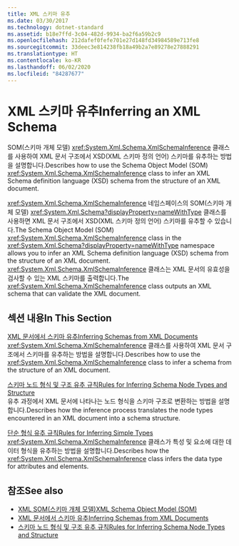 ```yaml
---
title: XML 스키마 유추
ms.date: 03/30/2017
ms.technology: dotnet-standard
ms.assetid: b18e7ffd-3c04-482d-9934-ba2f6a59b2c9
ms.openlocfilehash: 212dafef0fefe701e27d148fd34984589e713fe8
ms.sourcegitcommit: 33deec3e814238fb18a49b2a7e89278e27888291
ms.translationtype: HT
ms.contentlocale: ko-KR
ms.lasthandoff: 06/02/2020
ms.locfileid: "84287677"
---
```

# <a name="inferring-an-xml-schema"></a><span data-ttu-id="c6dfa-102">XML 스키마 유추</span><span class="sxs-lookup"><span data-stu-id="c6dfa-102">Inferring an XML Schema</span></span>
<span data-ttu-id="c6dfa-103">SOM(스키마 개체 모델) <xref:System.Xml.Schema.XmlSchemaInference> 클래스를 사용하여 XML 문서 구조에서 XSD(XML 스키마 정의 언어) 스키마를 유추하는 방법을 설명합니다.</span><span class="sxs-lookup"><span data-stu-id="c6dfa-103">Describes how to use the Schema Object Model (SOM) <xref:System.Xml.Schema.XmlSchemaInference> class to infer an XML Schema definition language (XSD) schema from the structure of an XML document.</span></span>  
  
 <span data-ttu-id="c6dfa-104"><xref:System.Xml.Schema.XmlSchemaInference> 네임스페이스의 SOM(스키마 개체 모델) <xref:System.Xml.Schema?displayProperty=nameWithType> 클래스를 사용하면 XML 문서 구조에서 XSD(XML 스키마 정의 언어) 스키마를 유추할 수 있습니다.</span><span class="sxs-lookup"><span data-stu-id="c6dfa-104">The Schema Object Model (SOM) <xref:System.Xml.Schema.XmlSchemaInference> class in the <xref:System.Xml.Schema?displayProperty=nameWithType> namespace allows you to infer an XML Schema definition language (XSD) schema from the structure of an XML document.</span></span> <span data-ttu-id="c6dfa-105"><xref:System.Xml.Schema.XmlSchemaInference> 클래스는 XML 문서의 유효성을 검사할 수 있는 XML 스키마를 출력합니다.</span><span class="sxs-lookup"><span data-stu-id="c6dfa-105">The <xref:System.Xml.Schema.XmlSchemaInference> class outputs an XML schema that can validate the XML document.</span></span>  
  
## <a name="in-this-section"></a><span data-ttu-id="c6dfa-106">섹션 내용</span><span class="sxs-lookup"><span data-stu-id="c6dfa-106">In This Section</span></span>  
 [<span data-ttu-id="c6dfa-107">XML 문서에서 스키마 유추</span><span class="sxs-lookup"><span data-stu-id="c6dfa-107">Inferring Schemas from XML Documents</span></span>](inferring-schemas-from-xml-documents.md)  
 <span data-ttu-id="c6dfa-108"><xref:System.Xml.Schema.XmlSchemaInference> 클래스를 사용하여 XML 문서 구조에서 스키마를 유추하는 방법을 설명합니다.</span><span class="sxs-lookup"><span data-stu-id="c6dfa-108">Describes how to use the <xref:System.Xml.Schema.XmlSchemaInference> class to infer a schema from the structure of an XML document.</span></span>  
  
 [<span data-ttu-id="c6dfa-109">스키마 노드 형식 및 구조 유추 규칙</span><span class="sxs-lookup"><span data-stu-id="c6dfa-109">Rules for Inferring Schema Node Types and Structure</span></span>](rules-for-inferring-schema-node-types-and-structure.md)  
 <span data-ttu-id="c6dfa-110">유추 과정에서 XML 문서에 나타나는 노드 형식을 스키마 구조로 변환하는 방법을 설명합니다.</span><span class="sxs-lookup"><span data-stu-id="c6dfa-110">Describes how the inference process translates the node types encountered in an XML document into a schema structure.</span></span>  
  
 [<span data-ttu-id="c6dfa-111">단순 형식 유추 규칙</span><span class="sxs-lookup"><span data-stu-id="c6dfa-111">Rules for Inferring Simple Types</span></span>](rules-for-inferring-simple-types.md)  
 <span data-ttu-id="c6dfa-112"><xref:System.Xml.Schema.XmlSchemaInference> 클래스가 특성 및 요소에 대한 데이터 형식을 유추하는 방법을 설명합니다.</span><span class="sxs-lookup"><span data-stu-id="c6dfa-112">Describes how the <xref:System.Xml.Schema.XmlSchemaInference> class infers the data type for attributes and elements.</span></span>  
  
## <a name="see-also"></a><span data-ttu-id="c6dfa-113">참조</span><span class="sxs-lookup"><span data-stu-id="c6dfa-113">See also</span></span>

- [<span data-ttu-id="c6dfa-114">XML SOM(스키마 개체 모델)</span><span class="sxs-lookup"><span data-stu-id="c6dfa-114">XML Schema Object Model (SOM)</span></span>](xml-schema-object-model-som.md)
- [<span data-ttu-id="c6dfa-115">XML 문서에서 스키마 유추</span><span class="sxs-lookup"><span data-stu-id="c6dfa-115">Inferring Schemas from XML Documents</span></span>](inferring-schemas-from-xml-documents.md)
- [<span data-ttu-id="c6dfa-116">스키마 노드 형식 및 구조 유추 규칙</span><span class="sxs-lookup"><span data-stu-id="c6dfa-116">Rules for Inferring Schema Node Types and Structure</span></span>](rules-for-inferring-schema-node-types-and-structure.md)
